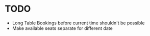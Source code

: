 # TODO
+ Long Table Bookings before current time shouldn't be possible
+ Make available seats separate for different date
